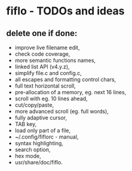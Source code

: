 # fiflo - TODOs and ideas
## delete one if done:
- improve live filename edit,
- check code coverage,
- more semantic functions names,
- linked list API (v4.y.z),
- simplify file.c and config.c,
- all escapes and formatting control chars,
- full text horizontal scroll,
- pre-allocation of a memory, eg. next 16 lines,
- scroll with eg. 10 lines ahead,
- cut/copy/paste,
- more advanced scroll (eg. full words),
- fully adaptive cursor,
- TAB key,
- load only part of a file,
- ~/.config/fiflorc - manual,
- syntax highlighting,
- search option,
- hex mode,
- usr/share/doc/fiflo.
